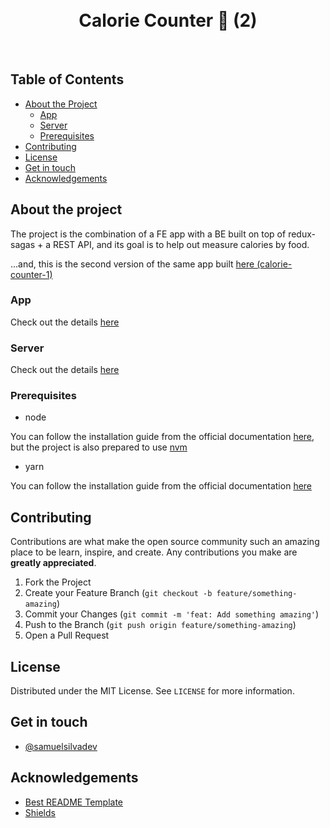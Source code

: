 <br />
<br />

<h1 align="center">Calorie Counter 🍕 (2)</h1>
<br />

## Table of Contents

- [About the Project](#about-the-project)
  - [App](#app)
  - [Server](#server)
  - [Prerequisites](#prerequisites)
- [Contributing](#contributing)
- [License](#license)
- [Get in touch](#get-in-touch)
- [Acknowledgements](#acknowledgements)

## About the project

The project is the combination of a FE app with a BE built on top of redux-sagas + a REST API, and its goal is to help out measure calories by food.

...and, this is the second version of the same app built [here (calorie-counter-1)](https://github.com/samuelsilvadev/calorie-counter-take-1#calorie-counter-) 

### App

Check out the details [here](https://github.com/samuelsilvadev/calorie-counter-take-2/tree/master/app#calorie-counter-app-2)

### Server

Check out the details [here](https://github.com/samuelsilvadev/calorie-counter-take-2/tree/master/server#calorie-counter-server-2)

### Prerequisites

- node

You can follow the installation guide from the official documentation
[here](https://nodejs.org/en/), but the project is also prepared to use [nvm](https://github.com/nvm-sh/nvm)

- yarn

You can follow the installation guide from the official documentation
[here](https://classic.yarnpkg.com/en/docs/install/)

## Contributing

Contributions are what make the open source community such an amazing place to
be learn, inspire, and create. Any contributions you make are **greatly
appreciated**.

1. Fork the Project
2. Create your Feature Branch (`git checkout -b feature/something-amazing`)
3. Commit your Changes (`git commit -m 'feat: Add something amazing'`)
4. Push to the Branch (`git push origin feature/something-amazing`)
5. Open a Pull Request

## License

Distributed under the MIT License. See `LICENSE` for more information.

## Get in touch

- [@samuelsilvadev](https://twitter.com/samuelsilvadev)

## Acknowledgements

- [Best README Template](https://github.com/othneildrew/Best-README-Template)
- [Shields](https://shields.io/)
